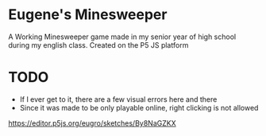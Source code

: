 # Eugene's Minesweeper
A Working Minesweeper game made in my senior year of high school during my english class. Created on the P5 JS platform
# TODO
 - If I ever get to it, there are a few visual errors here and there
 - Since it was made to be only playable online, right clicking is not allowed
 
 https://editor.p5js.org/eugro/sketches/By8NaGZKX
